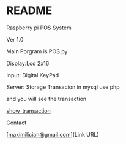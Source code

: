 # README #

Raspberry pi POS System

Ver 1.0


Main Porgram is POS.py

Display:Lcd 2x16

Input: Digital KeyPad

Server: Storage Transacion in mysql use php

and you will see the transaction

[show_transaction](https://antimind.000webhostapp.com/Raspberry/show_transaction.php)


Contact 

[maximilician@gmail.com](Link URL)